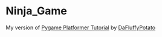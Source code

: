 # Ninja_Game

My version of [Pygame Platformer Tutorial](https://www.youtube.com/watch?v=2gABYM5M0ww) by [DaFluffyPotato](https://www.youtube.com/@DaFluffyPotato)